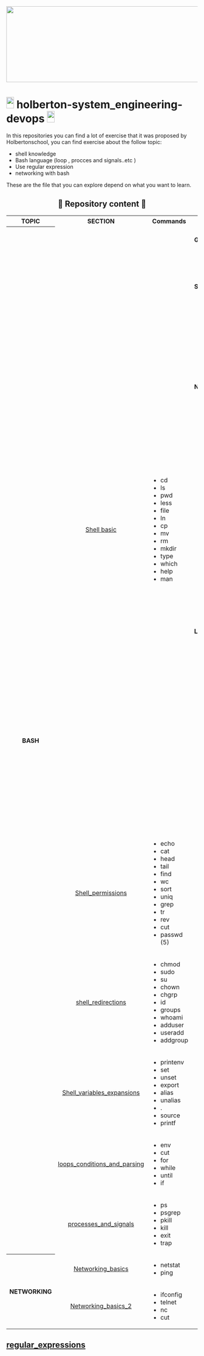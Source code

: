 <div align="center"><img src="https://user-images.githubusercontent.com/66263776/98416555-43fa9b80-204d-11eb-800a-df8e19b62655.jpg" width="700" height= "200"> </div>

# <img src="https://user-images.githubusercontent.com/66263776/98705433-b6b88f00-234b-11eb-97b7-cb193f7424f4.png" width="20" height= "30">    holberton-system_engineering-devops <img src="https://user-images.githubusercontent.com/66263776/98705433-b6b88f00-234b-11eb-97b7-cb193f7424f4.png" width="20" height= "30">

In this repositories you can find  a lot of exercise that it was 
proposed by Holbertonschool, you can find exercise about the follow topic:
* shell knowledge
* Bash language (loop , procces and signals..etc )
* Use regular expression
* networking with bash

These are the file that you can explore depend on what you want to learn.
<h2 align="center">📖 Repository content 📖</h2>

<div align="center">
    <table>
        <tr>
            <th align="center">TOPIC</th>
            <th align="center"><center>SECTION</center></th>
            <th align="center"><center>Commands</center></th>
            <th align="center"> Learning objectives </th>
        </tr>
        <tr>
            <th align="center" ROWSPAN="7"><center>BASH</center></th>
        </tr>
        <tr>
            <td align="center"><a href="https://github.com/CBarreiro96/holberton-system_engineering-devops/tree/master/0x00-shell_basics">Shell basic</a></td>
            <td>
                <ul>
                    <li>cd</li>
                    <li>ls</li>
                    <li>pwd</li>
                    <li>less</li>
                    <li>file</li>
                    <li>ln</li>
                    <li>cp</li>
                    <li>mv</li>
                    <li>rm</li>
                    <li>mkdir</li>
                    <li>type</li>
                    <li>which</li>
                    <li>help</li>
                    <li>man</li>
                </ul>
            </td>
            <td>
                <h4>General</h4>
                <ul>
                    <li>What does RTFM mean?</li>
                    <li>What is a Shebang</li>
                </ul>
                <h4>Shell</h4>
                <ul>
                    <li>What is the shell</li>
                    <li>What is the difference between a terminal and a shell</li>
                    <li>What is the shell prompt</li>
                    <li>How to use the history (the basics)</li>
                </ul>
                <h4>Navigation</h4>
                <ul>
                    <li>What do the commands or built-ins <b>cd, pwd, ls</b> do</li>
                    <li>How to navigate the filesystem</li>
                    <li>What are the . and .. directories</li>
                    <li>What is the working directory, how to print it and how to change it</li>
                    <li>What is the root directory</li>
                    <li>What is the home directory, and how to go there</li>
                    <li>What is the difference between the root directory and the home directory of the user root</li>
                    <li>What are the characteristics of hidden files and how to list them</li>
                    <li>What does the command <b> cd - </b> do</li>
                </ul>
                <h4>Looking around</h4>
                <ul>
                    <li>What do the commands ls, less, file do</li>
                    <li>How do you use options and arguments with commands</li>
                    <li>Understand the ls long format and how to display it</li>
                    <li>What does the ln command do</li>
                    <li>What do you find in the most common/important directories</li>
                    <li>What is a symbolic link</li>
                    <li>What is a hard link</li>
                    <li>What is the difference between a hard link and a symbolic link</li>
                </ul>
            </td>
        </tr>
        <tr>
            <td align="center"> <a href="https://github.com/CBarreiro96/holberton-system_engineering-devops/tree/master/0x01-shell_permissions">Shell_permissions</a></td>
            <td>
                <ul>
                    <li>echo</li>
                    <li>cat</li>
                    <li>head</li>
                    <li>tail</li>
                    <li>find</li>
                    <li>wc</li>
                    <li>sort</li>
                    <li>uniq</li>
                    <li>grep</li>
                    <li>tr</li>
                    <li>rev</li>
                    <li>cut</li>
                    <li>passwd (5)</li>
                </ul>
            </td>
        </tr>
        <tr>
            <td align="center"> <a href="https://github.com/CBarreiro96/holberton-system_engineering-devops/tree/master/0x02-shell_redirections">shell_redirections</a> </td>
            <td>
                <ul>
                    <li>chmod</li>
                    <li>sudo</li>
                    <li>su</li>
                    <li>chown</li>
                    <li>chgrp</li>
                    <li>id</li>
                    <li>groups</li>
                    <li>whoami</li>
                    <li>adduser</li>
                    <li>useradd</li>
                    <li>addgroup</li>
                </ul>
            </td>
        </tr>
        <tr>
            <td align="center"> <a href="https://github.com/CBarreiro96/holberton-system_engineering-devops/tree/master/0x03-shell_variables_expansions">Shell_variables_expansions</a> </td>
            <td>
                <ul>
                    <li>printenv</li>
                    <li>set</li>
                    <li>unset</li>
                    <li>export</li>
                    <li>alias</li>
                    <li>unalias</li>
                    <li>.</li>
                    <li>source</li>
                    <li>printf</li>
                </ul>
            </td>
        </tr>
        <tr>
            <td align="center"> <a href="https://github.com/CBarreiro96/holberton-system_engineering-devops/tree/master/0x04-loops_conditions_and_parsing">loops_conditions_and_parsing</a> </td>
            <td>
                <ul>
                    <li>env</li>
                    <li>cut</li>
                    <li>for</li>
                    <li>while</li>
                    <li>until</li>
                    <li>if</li>
                </ul>
            </td>
        </tr>
        <tr>
            <td align="center"> <a href="https://github.com/CBarreiro96/holberton-system_engineering-devops/tree/master/0x05-processes_and_signals">processes_and_signals</a> </td>
            <td>
                <ul>
                    <li>ps</li>
                    <li>psgrep</li>
                    <li>pkill</li>
                    <li>kill</li>
                    <li>exit</li>
                    <li>trap</li>
                </ul>
            </td>
        </tr>
        <tr>
            <th align="center" ROWSPAN="3">NETWORKING</th>
        </tr>
        <tr>
            <td align="center"> <a href="https://github.com/CBarreiro96/holberton-system_engineering-devops/tree/master/0x07-networking_basics">Networking_basics</a>
            <td>
                <ul>
                    <li>netstat</li>
                    <li>ping</li>
                </ul>
            </td>
        </tr>
        <tr>
            <td align="center"> <a href="https://github.com/CBarreiro96/holberton-system_engineering-devops/tree/master/0x08-networking_basics_2">Networking_basics_2</a></td>
            <td>
                <ul>
                    <li>ifconfig</li>
                    <li>telnet</li>
                    <li>nc</li>
                    <li>cut</li>
                </ul>
            </td>
        </tr>
    </table>
</div>

## [regular_expressions](https://github.com/CBarreiro96/holberton-system_engineering-devops/tree/master/0x06-regular_expressions)
## []()

